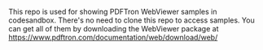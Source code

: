 This repo is used for showing PDFTron WebViewer samples in codesandbox. There's no need to clone this repo to access samples. You can get all of them by downloading the WebViewer package at https://www.pdftron.com/documentation/web/download/web/